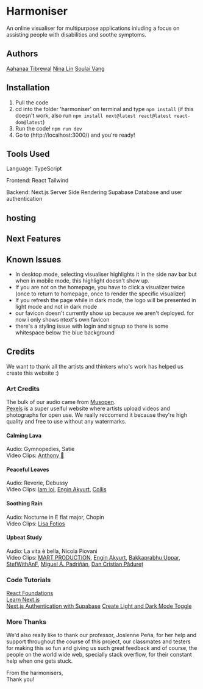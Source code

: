# Harmoniser
An online visualiser for multipurpose applications inluding a focus on assisting people with disabilities and soothe symptoms.

<!-- ADD MORE HERERERERERE -->

## Authors
[Aahanaa Tibrewal](https://github.com/Atibrewa)
[Nina Lin](https://github.com/nlin02)
[Soulai Vang](https://github.com/SoulaiVang)

## Installation
1. Pull the code
2. cd into the folder 'harmoniser' on terminal and type ```npm install``` (if this doesn't work, also run ```npm install next@latest react@latest react-dom@latest```)
3. Run the code! ```npm run dev```
4. Go to (http://localhost:3000/) and you're ready!
<!-- 5. To look at the dashboard which isn't fully linked yet, you need to go to (http://localhost:3000/dashboard) -->

## Tools Used
Language:
TypeScript

Frontend:
React
Tailwind

Backend:
Next.js Server Side Rendering
Supabase Database and user authentication





## hosting



## Next Features



## Known Issues
- In desktop mode, selecting visualiser highlights it in the side nav bar but when in mobile mode, this highlight doesn't show up.
- If you are not on the homepage, you have to click a visualizer twice (once to return to homepage, once to render the specific visualizer)
- If you refresh the page while in dark mode, the logo will be presented in light mode and not in dark mode
- our favicon doesn't currently show up because we aren't deployed. for now i only shows ntext's own favicon
- there's a styling issue with login and signup so there is some whitespace below the blue background






## Credits
We want to thank all the artists and thinkers who's work has helped us create this website :)

### Art Credits
The bulk of our audio came from [Musopen](https://musopen.org/).  
[Pexels](https://www.pexels.com/) is a super uselful website where artists upload videos and photographs for open use. We really reccomend it because they're high quality and free to use without any watermarks.

#### Calming Lava
Audio: Gymnopedies, Satie  
Video Clips: [Anthony 🙂](https://www.pexels.com/@inspiredimages/)

#### Peaceful Leaves
Audio: Reverie, Debussy  
Video Clips: [lam loi](https://www.pexels.com/video/early-morning-sunlight-through-the-leaves-2840959/), [Engin Akyurt](https://www.pexels.com/@enginakyurt/), [Collis](https://www.pexels.com/@photosbycollis/)

#### Soothing Rain
Audio: Nocturne in E flat major, Chopin  
Video Clips: [Lisa Fotios](https://www.pexels.com/@fotios-photos/)

#### Upbeat Study
Audio: La vita è bella, Nicola Piovani  
Video Clips: [MART PRODUCTION](https://www.pexels.com/@mart-production/), [Engin Akyurt](https://www.pexels.com/@enginakyurt/), [Bakkaprabhu Uppar](https://www.pexels.com/@techcrazebk/), [StefWithAnF](https://www.pexels.com/@stefwithanf-1955763/), [Miguel Á. Padriñán](https://www.pexels.com/@padrinan/), [Dan Cristian Pădureț](https://www.pexels.com/@paduret/)

### Code Tutorials
[React Foundations](https://nextjs.org/learn/react-foundations)  
[Learn Next.js](https://nextjs.org/learn/dashboard-app)  
[Next.js Authentication with Supabase](https://www.youtube.com/watch?v=dhXjHGklaZc)
[Create Light and Dark Mode Toggle](https://javascript.plainenglish.io/how-to-create-light-and-dark-mode-toggle-in-next-js-with-tailwind-61e67518fd2d)

### More Thanks
We'd also really like to thank our professor, Joslenne Peña, for her help and support throughout the course of this project, our classmates and testers for making this so fun and giving us such great feedback and of course, the people on the world wide web, specially stack overflow, for their constant help when one gets stuck.

From the harmonisers,  
Thank you!